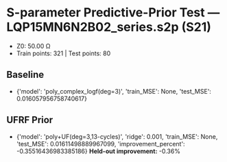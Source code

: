 # S-parameter Predictive-Prior Test — LQP15MN6N2B02_series.s2p (S21)
- Z0: 50.00 Ω
- Train points: 321  |  Test points: 80

## Baseline
- {'model': 'poly_complex_logf(deg=3)', 'train_MSE': None, 'test_MSE': 0.016057956758740617}

## UFRF Prior
- {'model': 'poly+UF(deg=3,13-cycles)', 'ridge': 0.001, 'train_MSE': None, 'test_MSE': 0.01611498889967099, 'improvement_percent': -0.35516436983385186}
**Held-out improvement:** -0.36%